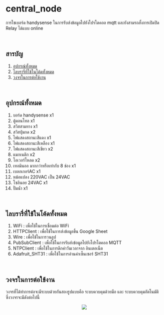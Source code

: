 # central_node
การใชเบอร์ด handysense ในการรับส่งข้อมูลไปยังโปรโตคอล mqtt และยังสามรถสั้งการเปิดปิด Relay ได้แบบ online

<br/>

## <a name="content"></a> สารบัญ
1. [อุปกรณ์ทั้งหมด](#อุปกร)
2. [ไลบรารี่ที่ใช้ในโค้ดทั้งหมด](#libra)
3. [วงจรในการต่อใช้งาน](#ต่ออุปกร)

<br/>

## <a name="อุปกร"></a> อุปกรณ์ทั้งหมด
1. บอร์ด handysense x1
2. ตู้คอนโทล x1
3. สวิสสามทาง x1
4. สวิสปุ่มกด x2
5. ไฟแสดงสถานะสีแดง x1
6. ไฟแสดงสถานะสีเหลือง x1
7. ไฟแสดงสถานะสีเขียว x2
8. แมกเนติก x2
9. โอเวอร์โหลด x2
10. เทอมินอล มากกว่าหรือเท่ากับ 8 ช่อง x1
11. เบลกเกอร์AC x1
12. หม้อแปลง 220VAC เป็น 24VAC
13. โซลินอย 24VAC x1
14. ปั่มน้ำ x1

<br/>

## <a name="libra"></a> ไลบรารี่ที่ใช้ในโค้ดทั้งหมด
1. WiFi : เพื่อใช้ในการเชื่อมต่อ WiFi 
2. HTTPClient : เพื่อใช้ในการส่งข้อมูลขึ้น Google Sheet
3. Wire : เพื่อใช้ในการวนลูป
4. PubSubClient : เพื่อใช้ในการรับส่งข้อมูลไปยังโปรโตคอล MQTT
5. NTPClient : เพื่อใช้ในการดึกค่าวันเวลาจาก อินเตอเน็ต
6. Adafruit_SHT31 : เพื่อใช้ในการอ่านค่าเซ็นเซอร์ SHT31

<br/>

## <a name="ต่ออุปกร"></a> วงจรในการต่อใช้งาน
วงจรที่ได้ทำการต่อจะมีระบบด้วยกันสองรูปแบบคือ ระบบควบคุมด้วยมือ และ ระบบควบคุมอัตโนมัติ ซึ่งวงจรจะมีดังต่อไปนี้
<p align="center">
   <img src=https://github.com/user-attachments/assets/90c29911-0c9c-41bc-bfcd-63ffa4fb4cce>

<br/>

